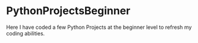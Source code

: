 # PythonProjectsBeginner
Here I have coded a few Python Projects at the beginner level to refresh my coding abilities.

